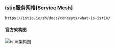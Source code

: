 <!--
author: hack0072008
head: http://www.etcunion.com/static/logo1_128x128.jpg
date: 2019-06-05
title: Istio服务网格
tags: Istio Consul docker k8s
images: http://www.etcunion.com/static/logo1_128x128.jpg
category: Istio Consul docker k8s
status: publish
summary: Istio服务网格
-->





### istio服务网格[Service Mesh]
    https://istio.io/zh/docs/concepts/what-is-istio/
    
#### 官方架构图
![istio架构图](http://www.etcunion.com/static/istio-arch.svg)

